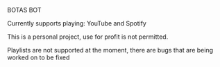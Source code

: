 BOTAS BOT

Currently supports playing: YouTube and Spotify

This is a personal project, use for profit is not permitted.

Playlists are not supported at the moment, there are bugs that are being worked on to be fixed